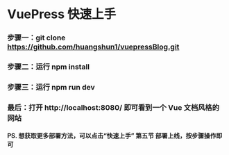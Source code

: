 # VuePress 快速上手

### 步骤一：git clone https://github.com/huangshun1/vuepressBlog.git

### 步骤二：运行 npm install

### 步骤三：运行 npm run dev

### 最后：打开 http://localhost:8080/ 即可看到一个 Vue 文档风格的网站

#### PS. 想获取更多部署方法，可以点击“快速上手” 第五节 部署上线，按步骤操作即可